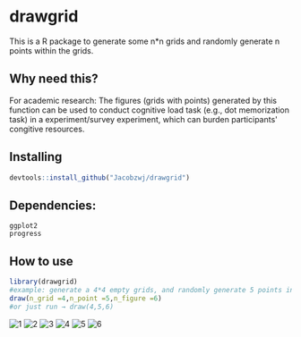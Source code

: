 # drawgrid

This is a R package to generate some n*n grids and randomly generate n points within the grids.

## Why need this?
For academic research:
The figures (grids with points) generated by this function can be used to conduct cognitive load task (e.g., dot memorization task) in a experiment/survey experiment, which can burden participants' congitive resources.

## Installing
```R
devtools::install_github("Jacobzwj/drawgrid")
```

## Dependencies:
`ggplot2`  
`progress`  

## How to use
```R
library(drawgrid)
#example: generate a 4*4 empty grids, and randomly generate 5 points in the grids, suppose we need 6 figures
draw(n_grid =4,n_point =5,n_figure =6)
#or just run → draw(4,5,6)
```
![1](https://user-images.githubusercontent.com/60833574/188264215-d2b5f4c5-207d-4bc3-8e4a-491c1d82241b.png)
![2](https://user-images.githubusercontent.com/60833574/188264216-3ba1e7b3-aad4-461f-9e49-70d8c91db3b6.png)
![3](https://user-images.githubusercontent.com/60833574/188264217-1ad81d31-93de-46d6-9e16-8ec188990206.png)
![4](https://user-images.githubusercontent.com/60833574/188264219-66f276da-af6c-4973-b859-369a0be22a81.png)
![5](https://user-images.githubusercontent.com/60833574/188264220-1e393e60-155c-4e22-aa3a-fa53f51968ab.png)
![6](https://user-images.githubusercontent.com/60833574/188264221-640097fa-4840-4f17-b7c2-1e65fae2811b.png)

